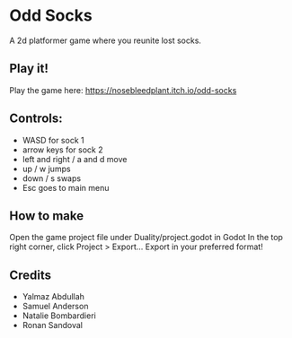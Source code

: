 # Odd Socks
A 2d platformer game where you reunite lost socks.

## Play it!
Play the game here: https://nosebleedplant.itch.io/odd-socks
 
## Controls: 
- WASD for sock 1
- arrow keys for sock 2
- left and right / a and d move
- up / w jumps
- down / s swaps
- Esc goes to main menu

## How to make
Open the game project file under Duality/project.godot in Godot
In the top right corner, click Project > Export...
Export in your preferred format!

## Credits
- Yalmaz Abdullah
- Samuel Anderson
- Natalie Bombardieri
- Ronan Sandoval
